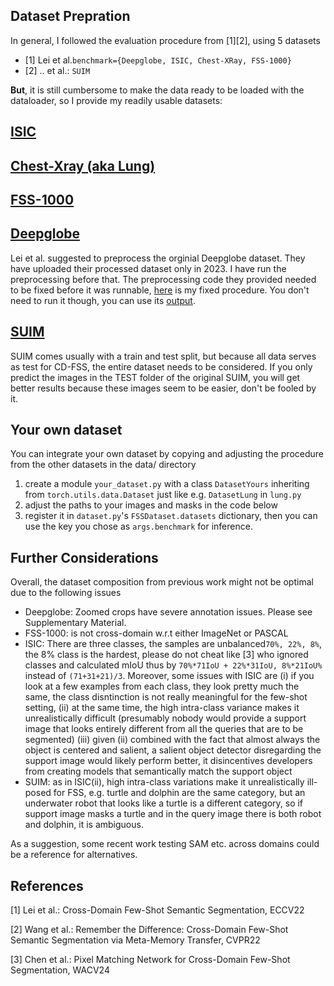 
## Dataset Prepration

In general, I followed the evaluation procedure from [1][2], using 5 datasets
- [1] Lei et al.`benchmark={Deepglobe, ISIC, Chest-XRay, FSS-1000}`
- [2] .. et al.: `SUIM`

**But**, it is still cumbersome to make the data ready to be loaded with the dataloader, so I provide my readily usable datasets:

## [ISIC](https://www.kaggle.com/datasets/heyoujue/isic2018-classwise)

## [Chest-Xray (aka Lung)](https://www.kaggle.com/datasets/heyoujue/lungsegmentation)

## [FSS-1000](https://www.kaggle.com/datasets/meowmeowmeowmeowmeow/fss1000-a-1000-class-fewshot-segmentation)

## [Deepglobe](https://www.kaggle.com/datasets/heyoujue/deepglobe)
Lei et al. suggested to preprocess the orginial Deepglobe dataset. They have uploaded their processed dataset only in 2023.
I have run the preprocessing before that.
The preprocessing code they provided needed to be fixed before it was runnable, [here](https://www.kaggle.com/code/heyoujue/preprocessing-inputs-for-patnet/notebook) is my fixed procedure.
You don't need to run it though, you can use its [output](https://www.kaggle.com/datasets/heyoujue/deepglobe).

## [SUIM](https://www.kaggle.com/datasets/heyoujue/suim-merged)

SUIM comes usually with a train and test split, but because all data serves as test for CD-FSS, the entire dataset needs to be considered.
If you only predict the images in the TEST folder of the original SUIM, you will get better results because these images seem to be easier, don't be fooled by it.

## Your own dataset
You can integrate your own dataset by copying and adjusting the procedure from the other datasets in the data/ directory
1. create a module `your_dataset.py` with a class `DatasetYours` inheriting from `torch.utils.data.Dataset` just like e.g. `DatasetLung` in `lung.py`
2. adjust the paths to your images and masks in the code below
2. register it in `dataset.py`'s `FSSDataset.datasets` dictionary, then you can use the key you chose as `args.benchmark` for inference.

## Further Considerations
Overall, the dataset composition from previous work might not be optimal due to the following issues
- Deepglobe: Zoomed crops have severe annotation issues. Please see Supplementary Material.
- FSS-1000: is not cross-domain w.r.t either ImageNet or PASCAL
- ISIC: There are three classes, the samples are unbalanced`70%, 22%, 8%`, the 8% class is the hardest, please do not cheat like [3] who ignored classes and calculated mIoU thus by `70%*71IoU + 22%*31IoU, 8%*21IoU%` instead of `(71+31+21)/3`. Moreover, some issues with ISIC are (i) if you look at a few examples from each class, they look pretty much the same, the class disntinction is not really meaningful for the few-shot setting,  (ii) at the same time, the high intra-class variance makes it unrealistically difficult (presumably nobody would provide a support image that looks entirely different from all the queries that are to be segmented) (iii) given (ii) combined with the fact that almost always the object is centered and salient, a salient object detector disregarding the support image would likely perform better, it disincentives developers from creating models that semantically match the support object
- SUIM: as in ISIC(ii), high intra-class variations make it unrealistically ill-posed for FSS, e.g. turtle and dolphin are the same category, but an underwater robot that looks like a turtle is a different category, so if support image masks a turtle and in the query image there is both robot and dolphin, it is ambiguous.

As a suggestion, some recent work testing SAM etc. across domains could be a reference for alternatives.

## References

[1] Lei et al.: Cross-Domain Few-Shot Semantic Segmentation, ECCV22

[2] Wang et al.: Remember the Difference: Cross-Domain Few-Shot Semantic Segmentation via Meta-Memory Transfer, CVPR22

[3] Chen et al.: Pixel Matching Network for Cross-Domain Few-Shot Segmentation, WACV24

